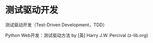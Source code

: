 # 测试驱动开发
测试驱动开发（Test-Driven Development，TDD）

Python Web开发：测试驱动方法 by [英] Harry J.W. Percival (z-lib.org)
